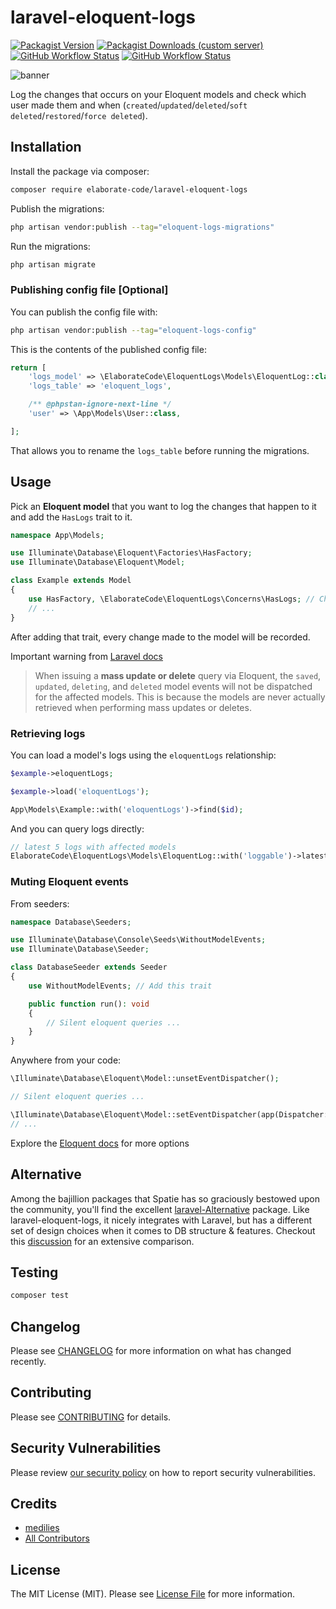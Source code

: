 # laravel-eloquent-logs

[![Packagist Version](https://img.shields.io/packagist/v/elaborate-code/laravel-eloquent-logs?style=for-the-badge)](https://packagist.org/packages/elaborate-code/laravel-eloquent-logs)
[![Packagist Downloads (custom server)](https://img.shields.io/packagist/dt/elaborate-code/laravel-eloquent-logs?style=for-the-badge)](https://packagist.org/packages/elaborate-code/laravel-eloquent-logs)
[![GitHub Workflow Status](https://img.shields.io/github/workflow/status/elaborate-code/laravel-eloquent-logs/run-tests?label=Tests&style=for-the-badge)](https://github.com/elaborate-code/laravel-eloquent-logs/actions/workflows/run-tests.yml)
[![GitHub Workflow Status](https://img.shields.io/github/workflow/status/elaborate-code/laravel-eloquent-logs/Fix%20PHP%20code%20style%20issues?label=Code%20Style&style=for-the-badge)](https://github.com/elaborate-code/laravel-eloquent-logs/actions/workflows/fix-php-code-style-issues.yml)

![banner](https://banners.beyondco.de/Eloquent%20logs.png?theme=dark&packageManager=composer+require&packageName=elaborate-code%2Flaravel-eloquent-logs&pattern=circuitBoard&style=style_1&description=A+simple+way+to+log+changes+that+occur+on+Eloquent+models&md=1&showWatermark=0&fontSize=100px&images=https%3A%2F%2Flaravel.com%2Fimg%2Flogomark.min.svg)

Log the changes that occurs on your Eloquent models and check which user made them and when (`created`/`updated`/`deleted`/`soft deleted`/`restored`/`force deleted`). 

## Installation

Install the package via composer:

```bash
composer require elaborate-code/laravel-eloquent-logs
```

Publish the migrations:

```bash
php artisan vendor:publish --tag="eloquent-logs-migrations"
```

Run the migrations:

```bash
php artisan migrate
```

### Publishing config file [Optional]

You can publish the config file with:

```bash
php artisan vendor:publish --tag="eloquent-logs-config"
```

This is the contents of the published config file:

```php
return [
    'logs_model' => \ElaborateCode\EloquentLogs\Models\EloquentLog::class,
    'logs_table' => 'eloquent_logs',

    /** @phpstan-ignore-next-line */
    'user' => \App\Models\User::class,

];
```

That allows you to rename the `logs_table` before running the migrations.

## Usage

Pick an **Eloquent model** that you want to log the changes that happen to it and add the `HasLogs` trait to it.

```php
namespace App\Models;

use Illuminate\Database\Eloquent\Factories\HasFactory;
use Illuminate\Database\Eloquent\Model;

class Example extends Model
{
    use HasFactory, \ElaborateCode\EloquentLogs\Concerns\HasLogs; // Changed
    // ...
}
```

After adding that trait, every change made to the model will be recorded.

Important warning from [Laravel docs](https://laravel.com/docs/9.x/eloquent#events:~:text=When%20issuing%20a%20mass%20update%20or,when%20performing%20mass%20updates%20or%20deletes.)

> When issuing a **mass update or delete** query via Eloquent, the `saved`, `updated`, `deleting`, and `deleted` model events will not be dispatched for the affected models. This is because the models are never actually retrieved when performing mass updates or deletes.

### Retrieving logs

You can load a model's logs using the `eloquentLogs` relationship:

```php
$example->eloquentLogs;

$example->load('eloquentLogs');

App\Models\Example::with('eloquentLogs')->find($id);
```

And you can query logs directly:

```php
// latest 5 logs with affected models
ElaborateCode\EloquentLogs\Models\EloquentLog::with('loggable')->latest()->limit(5)->get()
```

### Muting Eloquent events

From seeders:

```php
namespace Database\Seeders;

use Illuminate\Database\Console\Seeds\WithoutModelEvents;
use Illuminate\Database\Seeder;

class DatabaseSeeder extends Seeder
{
    use WithoutModelEvents; // Add this trait

    public function run(): void
    {
        // Silent eloquent queries ...
    }
}
```

Anywhere from your code:

```php
\Illuminate\Database\Eloquent\Model::unsetEventDispatcher();

// Silent eloquent queries ...

\Illuminate\Database\Eloquent\Model::setEventDispatcher(app(Dispatcher::class));
// ...
```

Explore the [Eloquent docs](https://laravel.com/docs/9.x/eloquent#muting-events) for more options

## Alternative

Among the bajillion packages that Spatie has so graciously bestowed upon the community, you'll find the excellent [laravel-Alternative](https://github.com/spatie/laravel-activitylog) package. Like laravel-eloquent-logs, it nicely integrates with Laravel, but has a different set of design choices when it comes to DB structure & features. Checkout this [discussion](https://github.com/elaborate-code/laravel-eloquent-logs/discussions/5) for an extensive comparison.

## Testing

```bash
composer test
```

## Changelog

Please see [CHANGELOG](CHANGELOG.md) for more information on what has changed recently.

## Contributing

Please see [CONTRIBUTING](https://github.com/elaborate-code/.github/blob/main/CONTRIBUTING.md) for details.

## Security Vulnerabilities

Please review [our security policy](../../security/policy) on how to report security vulnerabilities.

## Credits

- [medilies](https://github.com/elaborate-code)
- [All Contributors](../../contributors)

## License

The MIT License (MIT). Please see [License File](LICENSE.md) for more information.
